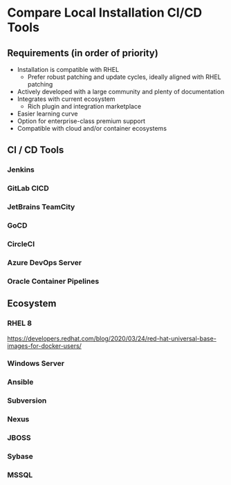 # Compare Local Installation CI/CD Tools

## Requirements (in order of priority)
- Installation is compatible with RHEL
  - Prefer robust patching and update cycles, ideally aligned with RHEL patching
- Actively developed with a large community and plenty of documentation
- Integrates with current ecosystem
  - Rich plugin and integration marketplace
- Easier learning curve
- Option for enterprise-class premium support
- Compatible with cloud and/or container ecosystems 

## CI / CD Tools
### Jenkins
### GitLab CICD
### JetBrains TeamCity
### GoCD
### CircleCI
### Azure DevOps Server
### Oracle Container Pipelines

## Ecosystem

### RHEL 8
https://developers.redhat.com/blog/2020/03/24/red-hat-universal-base-images-for-docker-users/

### Windows Server
### Ansible
### Subversion
### Nexus
### JBOSS
### Sybase
### MSSQL
